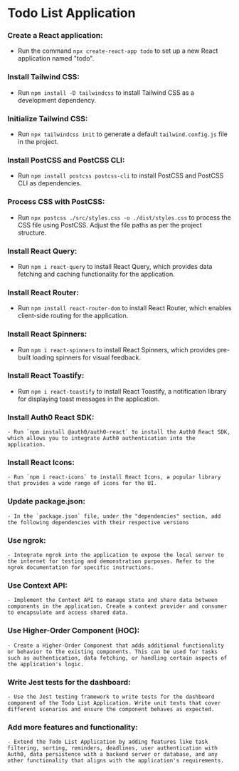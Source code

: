 # Todo List Application

### Create a React application:

- Run the command `npx create-react-app todo` to set up a new React application named "todo".

### Install Tailwind CSS:

- Run `npm install -D tailwindcss` to install Tailwind CSS as a development dependency.

### Initialize Tailwind CSS:

- Run `npx tailwindcss init` to generate a default `tailwind.config.js` file in the project.

### Install PostCSS and PostCSS CLI:

- Run `npm install postcss postcss-cli` to install PostCSS and PostCSS CLI as dependencies.

### Process CSS with PostCSS:

- Run `npx postcss ./src/styles.css -o ./dist/styles.css` to process the CSS file using PostCSS. Adjust the file paths as per the project structure.

### Install React Query:

- Run `npm i react-query` to install React Query, which provides data fetching and caching functionality for the application.

### Install React Router:

- Run `npm install react-router-dom` to install React Router, which enables client-side routing for the application.

### Install React Spinners:

- Run `npm i react-spinners` to install React Spinners, which provides pre-built loading spinners for visual feedback.

### Install React Toastify:

- Run `npm i react-toastify` to install React Toastify, a notification library for displaying toast messages in the application.

### Install Auth0 React SDK:

    - Run `npm install @auth0/auth0-react` to install the Auth0 React SDK, which allows you to integrate Auth0 authentication into the application.

### Install React Icons:

    - Run `npm i react-icons` to install React Icons, a popular library that provides a wide range of icons for the UI.

### Update package.json:

    - In the `package.json` file, under the "dependencies" section, add the following dependencies with their respective versions

### Use ngrok:

    - Integrate ngrok into the application to expose the local server to the internet for testing and demonstration purposes. Refer to the ngrok documentation for specific instructions.

### Use Context API:

    - Implement the Context API to manage state and share data between components in the application. Create a context provider and consumer to encapsulate and access shared data.

### Use Higher-Order Component (HOC):

    - Create a Higher-Order Component that adds additional functionality or behavior to the existing components. This can be used for tasks such as authentication, data fetching, or handling certain aspects of the application's logic.

### Write Jest tests for the dashboard:

    - Use the Jest testing framework to write tests for the dashboard component of the Todo List Application. Write unit tests that cover different scenarios and ensure the component behaves as expected.

### Add more features and functionality:

    - Extend the Todo List Application by adding features like task filtering, sorting, reminders, deadlines, user authentication with Auth0, data persistence with a backend server or database, and any other functionality that aligns with the application's requirements.
